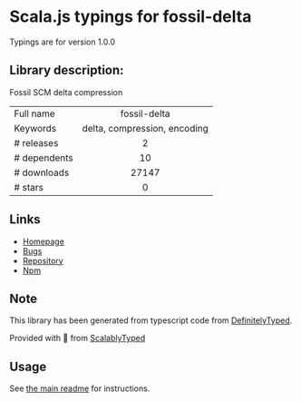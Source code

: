 
# Scala.js typings for fossil-delta

Typings are for version 1.0.0

## Library description:
Fossil SCM delta compression

|                    |                 |
| ------------------ | :-------------: |
| Full name          | fossil-delta |
| Keywords           | delta, compression, encoding |
| # releases         | 2 |
| # dependents       | 10 |
| # downloads        | 27147 |
| # stars            | 0 |

## Links
- [Homepage](https://github.com/dchest/fossil-delta-js#readme)
- [Bugs](https://github.com/dchest/fossil-delta-js/issues)
- [Repository](https://github.com/dchest/fossil-delta-js)
- [Npm](https://www.npmjs.com/package/fossil-delta)
    


## Note
This library has been generated from typescript code from [DefinitelyTyped](https://definitelytyped.org).

Provided with :purple_heart: from [ScalablyTyped](https://github.com/oyvindberg/ScalablyTyped)

## Usage
See [the main readme](../../readme.md) for instructions.



